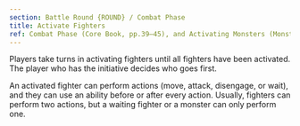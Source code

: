 ```yaml
---
section: Battle Round {ROUND} / Combat Phase
title: Activate Fighters
ref: Combat Phase (Core Book, pp.39–45), and Activating Monsters (Monsters & Mercenaries, p.44)
---
```


Players take turns in activating fighters until all fighters have been activated. The player who has the initiative decides who goes first.

An activated fighter can perform actions (move, attack, disengage, or wait), and they can use an ability before or after every action. Usually, fighters can perform two actions, but a waiting fighter or a monster can only perform one.
